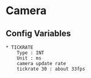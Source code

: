 # Camera  
## Config Variables
    * TICKRATE
        Type : INT
        Unit : ms
        camera update rate
        tickrate 30 : about 33fps